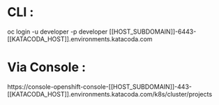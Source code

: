 


CLI :
=====

oc login -u developer -p developer [[HOST_SUBDOMAIN]]-6443-[[KATACODA_HOST]].environments.katacoda.com

Via Console :
=============

https://console-openshift-console-[[HOST_SUBDOMAIN]]-443-[[KATACODA_HOST]].environments.katacoda.com/k8s/cluster/projects
